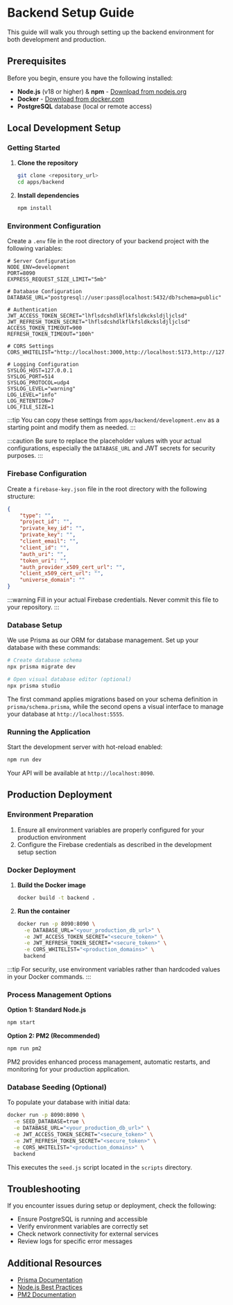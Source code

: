 # Backend Setup Guide

This guide will walk you through setting up the backend environment for both development and production.

## Prerequisites

Before you begin, ensure you have the following installed:

- **Node.js** (v18 or higher) & **npm** - [Download from nodejs.org](https://nodejs.org/)
- **Docker** - [Download from docker.com](https://www.docker.com/)
- **PostgreSQL** database (local or remote access)

## Local Development Setup

### Getting Started

1. **Clone the repository**

   ```bash
   git clone <repository_url>
   cd apps/backend
   ```

2. **Install dependencies**

   ```bash
   npm install
   ```

### Environment Configuration

Create a `.env` file in the root directory of your backend project with the following variables:

```dotenv
# Server Configuration
NODE_ENV=development
PORT=8090
EXPRESS_REQUEST_SIZE_LIMIT="5mb"

# Database Configuration
DATABASE_URL="postgresql://user:pass@localhost:5432/db?schema=public"

# Authentication
JWT_ACCESS_TOKEN_SECRET="lhflsdcshdlkflkfsldkcksldjljclsd"
JWT_REFRESH_TOKEN_SECRET="lhflsdcshdlkflkfsldkcksldjljclsd"
ACCESS_TOKEN_TIMEOUT=900
REFRESH_TOKEN_TIMEOUT="100h"

# CORS Settings
CORS_WHITELIST="http://localhost:3000,http://localhost:5173,http://127.0.0.1:3000,http://127.0.0.1:3001,http://localhost:3001"

# Logging Configuration
SYSLOG_HOST=127.0.0.1
SYSLOG_PORT=514
SYSLOG_PROTOCOL=udp4
SYSLOG_LEVEL="warning"
LOG_LEVEL="info"
LOG_RETENTION=7
LOG_FILE_SIZE=1
```

:::tip
You can copy these settings from `apps/backend/development.env` as a starting point and modify them as needed.
:::

:::caution
Be sure to replace the placeholder values with your actual configurations, especially the `DATABASE_URL` and JWT secrets for security purposes.
:::

### Firebase Configuration

Create a `firebase-key.json` file in the root directory with the following structure:

```json
{
    "type": "",
    "project_id": "",
    "private_key_id": "",
    "private_key": "",
    "client_email": "",
    "client_id": "",
    "auth_uri": "",
    "token_uri": "",
    "auth_provider_x509_cert_url": "",
    "client_x509_cert_url": "",
    "universe_domain": ""
}
```

:::warning
Fill in your actual Firebase credentials. Never commit this file to your repository.
:::

### Database Setup

We use Prisma as our ORM for database management. Set up your database with these commands:

```bash
# Create database schema
npx prisma migrate dev

# Open visual database editor (optional)
npx prisma studio
```

The first command applies migrations based on your schema definition in `prisma/schema.prisma`, while the second opens a visual interface to manage your database at `http://localhost:5555`.

### Running the Application

Start the development server with hot-reload enabled:

```bash
npm run dev
```

Your API will be available at `http://localhost:8090`.

## Production Deployment

### Environment Preparation

1. Ensure all environment variables are properly configured for your production environment
2. Configure the Firebase credentials as described in the development setup section

### Docker Deployment

1. **Build the Docker image**

   ```bash
   docker build -t backend .
   ```

2. **Run the container**

   ```bash
   docker run -p 8090:8090 \
     -e DATABASE_URL="<your_production_db_url>" \
     -e JWT_ACCESS_TOKEN_SECRET="<secure_token>" \
     -e JWT_REFRESH_TOKEN_SECRET="<secure_token>" \
     -e CORS_WHITELIST="<production_domains>" \
     backend
   ```

:::tip
For security, use environment variables rather than hardcoded values in your Docker commands.
:::

### Process Management Options

**Option 1: Standard Node.js**

```bash
npm start
```

**Option 2: PM2 (Recommended)**

```bash
npm run pm2
```

PM2 provides enhanced process management, automatic restarts, and monitoring for your production application.

### Database Seeding (Optional)

To populate your database with initial data:

```bash
docker run -p 8090:8090 \
  -e SEED_DATABASE=true \
  -e DATABASE_URL="<your_production_db_url>" \
  -e JWT_ACCESS_TOKEN_SECRET="<secure_token>" \
  -e JWT_REFRESH_TOKEN_SECRET="<secure_token>" \
  -e CORS_WHITELIST="<production_domains>" \
  backend
```

This executes the `seed.js` script located in the `scripts` directory.

## Troubleshooting

If you encounter issues during setup or deployment, check the following:

- Ensure PostgreSQL is running and accessible
- Verify environment variables are correctly set
- Check network connectivity for external services
- Review logs for specific error messages

## Additional Resources

- [Prisma Documentation](https://www.prisma.io/docs/)
- [Node.js Best Practices](https://github.com/goldbergyoni/nodebestpractices)
- [PM2 Documentation](https://pm2.keymetrics.io/docs/usage/quick-start/)